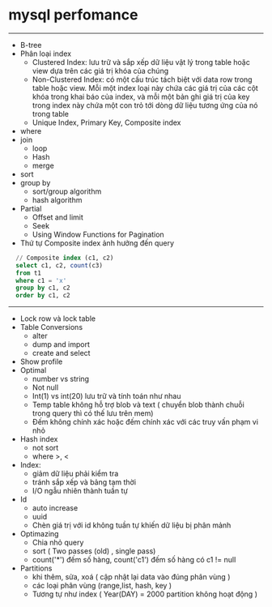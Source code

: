 # mysql perfomance
 
---

- B-tree
- Phân loại index
  + Clustered Index: lưu trữ và sắp xếp dữ liệu vật lý trong table hoặc view dựa trên các giá trị khóa của chúng
  + Non-Clustered Index: có một cấu trúc tách biệt với data row trong table hoặc view. Mỗi một index loại này chứa các giá trị của các cột khóa trong khai báo của index, và mỗi một bản ghi giá trị của key trong index này chứa một con trỏ tới dòng dữ liệu tương ứng của nó trong table
  + Unique Index, Primary Key, Composite index
- where
- join
  + loop
  + Hash
  + merge
- sort
- group by 
  + sort/group algorithm
  + hash algorithm
- Partial
  + Offset and limit
  + Seek
  + Using Window Functions for Pagination
- Thứ tự Composite index ảnh hưởng đến query
```sql
  // Composite index (c1, c2)
  select c1, c2, count(c3)
  from t1 
  where c1 = 'x'
  group by c1, c2
  order by c1, c2
  ```
---

- Lock row và lock table
- Table Conversions
    + alter
    + dump and import
    + create and select
- Show profile
- Optimal
    + number vs string
    + Not null
    + Int(1) vs int(20) lưu trữ và tính toán như nhau
    + Temp table không hỗ trợ blob và text ( chuyển blob thành chuỗi trong query thì có thế lưu trên mem)
    + Đếm không chính xác hoặc đếm chính xác với các truy vấn phạm vi nhỏ
- Hash index
    + not sort
    + where >, <
- Index:
    + giảm dữ liệu phải kiểm tra
    + tránh sắp xếp và bảng tạm thời
    + I/O ngẫu nhiên thành tuần tự
- Id
    + auto increase
    + uuid
    + Chèn giá trị với id không tuần tự khiến dữ liệu bị phân mảnh
- Optimazing
    + Chia nhỏ query
    + sort ( Two passes (old) , single pass)
    + count('*') đếm số hàng, count('c1') đếm số hàng có c1 != null
- Partitions
    + khi thêm, sửa, xoá ( cập nhật lại data vào đúng phân vùng )
    + các loại phân vùng (range,list, hash, key )
    + Tương tự như index ( Year(DAY) = 2000 partition không hoạt động )

